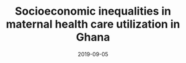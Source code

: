 ---
title: "Socioeconomic inequalities in maternal health care utilization in Ghana"
collection: publications
permalink: /publication/2019-maternal-healthcare-utilization
date: 2019-09-05
venue: 'International Journal for Equity in Health'
paperurl: '/files/papers/Maternal Healthcare Utilization.pdf'
link: 'https://doi.org/10.1186/s12939-019-1043-x'
citation: 'Novignon, J., Ofori, B., Tabiri, K.G., Pulok, M.H. 2019. &quot;Socioeconomic inequalities in maternal health care utilization in Ghana.&quot; <i>International Journal for Equity in Health</i> 18(141). https://doi.org/10.1186/s12939-019-1043-x'
---